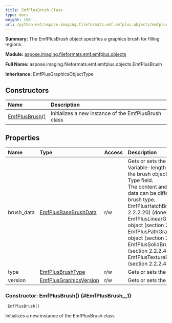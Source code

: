 ```yaml
---
title: EmfPlusBrush Class
type: docs
weight: 150
url: /python-net/aspose.imaging.fileformats.emf.emfplus.objects/emfplusbrush/
---
```


**Summary:** The EmfPlusBrush object specifies a graphics brush for filling regions.

**Module:** [aspose.imaging.fileformats.emf.emfplus.objects](/imaging/python-net/aspose.imaging.fileformats.emf.emfplus.objects/)

**Full Name:** aspose.imaging.fileformats.emf.emfplus.objects.EmfPlusBrush

**Inheritance:** EmfPlusGraphicsObjectType

## **Constructors**
| **Name** | **Description** |
| :- | :- |
| [EmfPlusBrush()](#EmfPlusBrush__1) | Initializes a new instance of the EmfPlusBrush class |
## **Properties**
| **Name** | **Type** | **Access** | **Description** |
| :- | :- | :- | :- |
| brush_data | [EmfPlusBaseBrushData](/imaging/python-net/aspose.imaging.fileformats.emf.emfplus.objects/emfplusbasebrushdata/) | r/w | Gets or sets the Brush data<br/>            Variable-length data that defines the brush object specified in the Type field.<br/>            The content and format of the data can be different for every brush type.<br/>            EmfPlusHatchBrushData (section 2.2.2.20) (done)<br/>            EmfPlusLinearGradientBrushData object (section 2.2.2.24) (done)<br/>            EmfPlusPathGradientBrushData object (section 2.2.2.29) (done)<br/>            EmfPlusSolidBrushData object (section 2.2.2.43) (done)<br/>            EmfPlusTextureBrushData object (section 2.2.2.45) (done) |
| type | [EmfPlusBrushType](/imaging/python-net/aspose.imaging.fileformats.emf.emfplus.consts/emfplusbrushtype/) | r/w | Gets or sets the type. |
| version | [EmfPlusGraphicsVersion](/imaging/python-net/aspose.imaging.fileformats.emf.emfplus.objects/emfplusgraphicsversion/) | r/w | Gets or sets the version. |


### Constructor: EmfPlusBrush() {#EmfPlusBrush__1}


```
 EmfPlusBrush() 
```

Initializes a new instance of the EmfPlusBrush class


